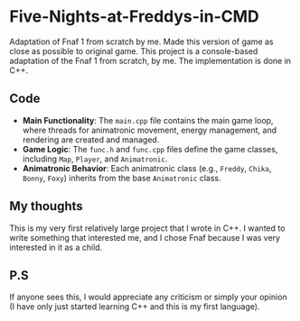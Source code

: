 # Five-Nights-at-Freddys-in-CMD

Adaptation of Fnaf 1 from scratch by me. Made this version of game as close as possible to original game. 
This project is a console-based adaptation of the Fnaf 1 from scratch, by me. The implementation is done in C++.

## Code 
- **Main Functionality**: The `main.cpp` file contains the main game loop, where threads for animatronic movement, energy management, and rendering are created and managed.
- **Game Logic**: The `func.h` and `func.cpp` files define the game classes, including `Map`, `Player`, and `Animatronic`.
- **Animatronic Behavior**: Each animatronic class (e.g., `Freddy`, `Chika`, `Bonny`, `Foxy`) inherits from the base `Animatronic` class.

## My thoughts
This is my very first relatively large project that I wrote in C++. I wanted to write something that interested me, and I chose Fnaf because I was very interested in it as a child. 

## P.S
If anyone sees this, I would appreciate any criticism or simply your opinion (I have only just started learning C++ and this is my first language).
